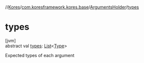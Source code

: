 //[Kores](../../../index.md)/[com.koresframework.kores.base](../index.md)/[ArgumentsHolder](index.md)/[types](types.md)

# types

[jvm]\
abstract val [types](types.md): [List](https://kotlinlang.org/api/latest/jvm/stdlib/kotlin.collections/-list/index.html)<[Type](https://docs.oracle.com/javase/8/docs/api/java/lang/reflect/Type.html)>

Expected types of each argument
